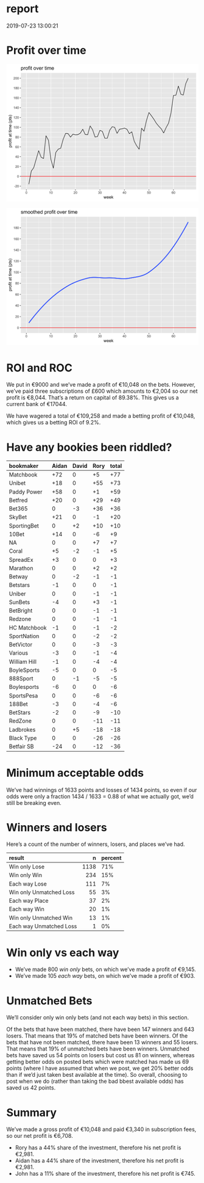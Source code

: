 report
================
2019-07-23 13:00:21

# Profit over time

![](report_files/figure-gfm/profit-over-time-1.png)<!-- -->

![](report_files/figure-gfm/profit-over-time-smooth-1.png)<!-- -->

# ROI and ROC

We put in €9000 and we’ve made a profit of €10,048 on the bets. However,
we’ve paid three subscriptions of £600 which amounts to €2,004 so our
net profit is €8,044. That’s a return on capital of 89.38%. This gives
us a current bank of €17044.

We have wagered a total of €109,258 and made a betting profit of
€10,048, which gives us a betting ROI of 9.2%.

# Have any bookies been riddled?

| bookmaker    | Aidan | David | Rory | total |
| :----------- | :---- | :---- | :--- | :---- |
| Matchbook    | \+72  | 0     | \+5  | \+77  |
| Unibet       | \+18  | 0     | \+55 | \+73  |
| Paddy Power  | \+58  | 0     | \+1  | \+59  |
| Betfred      | \+20  | 0     | \+29 | \+49  |
| Bet365       | 0     | \-3   | \+36 | \+36  |
| SkyBet       | \+21  | 0     | \-1  | \+20  |
| SportingBet  | 0     | \+2   | \+10 | \+10  |
| 10Bet        | \+14  | 0     | \-6  | \+9   |
| NA           | 0     | 0     | \+7  | \+7   |
| Coral        | \+5   | \-2   | \-1  | \+5   |
| SpreadEx     | \+3   | 0     | 0    | \+3   |
| Marathon     | 0     | 0     | \+2  | \+2   |
| Betway       | 0     | \-2   | \-1  | \-1   |
| Betstars     | \-1   | 0     | 0    | \-1   |
| Uniber       | 0     | 0     | \-1  | \-1   |
| SunBets      | \-4   | 0     | \+3  | \-1   |
| BetBright    | 0     | 0     | \-1  | \-1   |
| Redzone      | 0     | 0     | \-1  | \-1   |
| HC Matchbook | \-1   | 0     | \-1  | \-2   |
| SportNation  | 0     | 0     | \-2  | \-2   |
| BetVictor    | 0     | 0     | \-3  | \-3   |
| Various      | \-3   | 0     | \-1  | \-4   |
| William Hill | \-1   | 0     | \-4  | \-4   |
| BoyleSports  | \-5   | 0     | 0    | \-5   |
| 888Sport     | 0     | \-1   | \-5  | \-5   |
| Boylesports  | \-6   | 0     | 0    | \-6   |
| SportsPesa   | 0     | 0     | \-6  | \-6   |
| 188Bet       | \-3   | 0     | \-4  | \-6   |
| BetStars     | \-2   | 0     | \-9  | \-10  |
| RedZone      | 0     | 0     | \-11 | \-11  |
| Ladbrokes    | 0     | \+5   | \-18 | \-18  |
| Black Type   | 0     | 0     | \-26 | \-26  |
| Betfair SB   | \-24  | 0     | \-12 | \-36  |

# Minimum acceptable odds

We’ve had winnings of 1633 points and losses of 1434 points, so even if
our odds were only a fraction 1434 / 1633 = 0.88 of what we actually
got, we’d still be breaking even.

# Winners and losers

Here’s a count of the number of winners, losers, and places we’ve had.

| result                  |    n | percent |
| :---------------------- | ---: | :------ |
| Win only Lose           | 1138 | 71%     |
| Win only Win            |  234 | 15%     |
| Each way Lose           |  111 | 7%      |
| Win only Unmatched Loss |   55 | 3%      |
| Each way Place          |   37 | 2%      |
| Each way Win            |   20 | 1%      |
| Win only Unmatched Win  |   13 | 1%      |
| Each way Unmatched Loss |    1 | 0%      |

# Win only vs each way

  - We’ve made 800 *win only* bets, on which we’ve made a profit of
    €9,145.
  - We’ve made 105 *each way* bets, on which we’ve made a profit of
    €903.

# Unmatched Bets

We’ll consider only win only bets (and not each way bets) in this
section.

Of the bets that have been matched, there have been 147 winners and 643
losers. That means that 19% of matched bets have been winners. Of the
bets that have not been matched, there have been 13 winners and 55
losers. That means that 19% of unmatched bets have been winners.
Unmatched bets have saved us 54 points on losers but cost us 81 on
winners, whereas getting better odds on posted bets which were matched
has made us 69 points (where I have assumed that when we post, we get
20% better odds than if we’d just taken best available at the time). So
overall, choosing to post when we do (rather than taking the bad bbest
available odds) has saved us 42 points.

# Summary

We’ve made a gross profit of €10,048 and paid €3,340 in subscription
fees, so our net profit is €6,708.

  - Rory has a 44% share of the investment, therefore his net profit is
    €2,981.
  - Aidan has a 44% share of the investment, therefore his net profit is
    €2,981.
  - John has a 11% share of the investment, therefore his net profit is
    €745.
